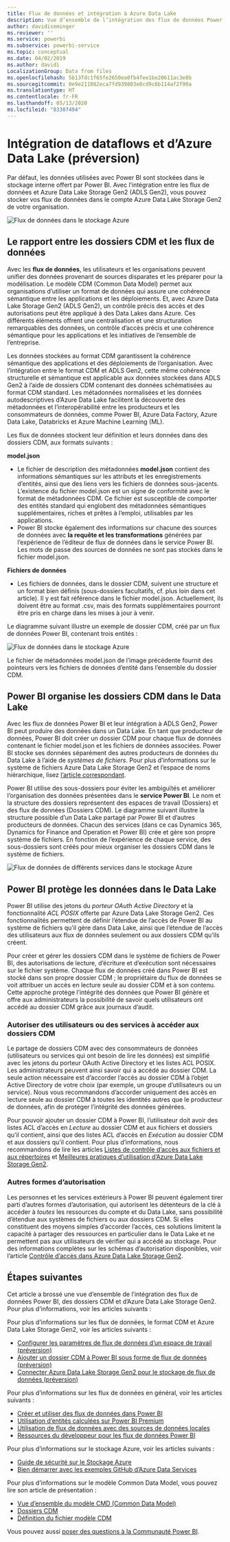 ```yaml
---
title: Flux de données et intégration à Azure Data Lake
description: Vue d’ensemble de l’intégration des flux de données Power BI avec Azure Data Lake Storage Gen2.
author: davidiseminger
ms.reviewer: ''
ms.service: powerbi
ms.subservice: powerbi-service
ms.topic: conceptual
ms.date: 04/02/2019
ms.author: davidi
LocalizationGroup: Data from files
ms.openlocfilehash: 5b13fdc1f65fe2650ea0fb4fee1be20611ac3e8b
ms.sourcegitcommit: 0e9e211082eca7fd939803e0cd9c6b114af2f90a
ms.translationtype: HT
ms.contentlocale: fr-FR
ms.lasthandoff: 05/13/2020
ms.locfileid: "83307494"
---
```

# <a name="dataflows-and-azure-data-lake-integration-preview"></a>Intégration de dataflows et d’Azure Data Lake (préversion)

Par défaut, les données utilisées avec Power BI sont stockées dans le stockage interne offert par Power BI. Avec l’intégration entre les flux de données et Azure Data Lake Storage Gen2 (ADLS Gen2), vous pouvez stocker vos flux de données dans le compte Azure Data Lake Storage Gen2 de votre organisation. 

![Flux de données dans le stockage Azure](media/service-dataflows-azure-data-lake-integration/dataflows-azure-integration_01.jpg)

## <a name="how-cdm-folders-relate-to-dataflows"></a>Le rapport entre les dossiers CDM et les flux de données

Avec les **flux de données**, les utilisateurs et les organisations peuvent unifier des données provenant de sources disparates et les préparer pour la modélisation. Le modèle CDM (Common Data Model) permet aux organisations d’utiliser un format de données qui assure une cohérence sémantique entre les applications et les déploiements. Et, avec Azure Data Lake Storage Gen2 (ADLS Gen2), un contrôle précis des accès et des autorisations peut être appliqué à des Data Lakes dans Azure. Ces différents éléments offrent une centralisation et une structuration remarquables des données, un contrôle d’accès précis et une cohérence sémantique pour les applications et les initiatives de l’ensemble de l’entreprise.

Les données stockées au format CDM garantissent la cohérence sémantique des applications et des déploiements de l’organisation. Avec l’intégration entre le format CDM et ADLS Gen2, cette même cohérence structurelle et sémantique est applicable aux données stockées dans ADLS Gen2 à l’aide de dossiers CDM contenant des données schématisées au format CDM standard. Les métadonnées normalisées et les données autodescriptives d’Azure Data Lake facilitent la découverte des métadonnées et l’interopérabilité entre les producteurs et les consommateurs de données, comme Power BI, Azure Data Factory, Azure Data Lake, Databricks et Azure Machine Learning (ML). 

Les flux de données stockent leur définition et leurs données dans des dossiers CDM, aux formats suivants :

**model.json**
* Le fichier de description des métadonnées **model.json** contient des informations sémantiques sur les attributs et les enregistrements d’entités, ainsi que des liens vers les fichiers de données sous-jacents. L’existence du fichier model.json est un signe de conformité avec le format de métadonnées CDM. Ce fichier est susceptible de comporter des entités standard qui englobent des métadonnées sémantiques supplémentaires, riches et prêtes à l’emploi, utilisables par les applications.
* Power BI stocke également des informations sur chacune des sources de données avec **la requête et les transformations** générées par l’expérience de l’éditeur de flux de données dans le service Power BI. Les mots de passe des sources de données ne sont pas stockés dans le fichier model.json.

**Fichiers de données**
* Les fichiers de données, dans le dossier CDM, suivent une structure et un format bien définis (sous-dossiers facultatifs, cf. plus loin dans cet article). Il y est fait référence dans le fichier model.json. Actuellement, ils doivent être au format .csv, mais des formats supplémentaires pourront être pris en charge dans les mises à jour à venir. 

Le diagramme suivant illustre un exemple de dossier CDM, créé par un flux de données Power BI, contenant trois entités :

![Flux de données dans le stockage Azure](media/service-dataflows-azure-data-lake-integration/dataflows-azure-integration_01.jpg)

Le fichier de métadonnées model.json de l’image précédente fournit des pointeurs vers les fichiers de données d’entité dans l’ensemble du dossier CDM.

## <a name="power-bi-organizes-cdm-folders-in-the-data-lake"></a>Power BI organise les dossiers CDM dans le Data Lake

Avec les flux de données Power BI et leur intégration à ADLS Gen2, Power BI peut produire des données dans un Data Lake. En tant que producteur de données, Power BI doit créer un dossier CDM pour chaque flux de données contenant le fichier model.json et les fichiers de données associées. Power BI stocke ses données séparément des autres producteurs de données du Data Lake à l’aide de *systèmes de fichiers*. Pour plus d’informations sur le système de fichiers Azure Data Lake Storage Gen2 et l’espace de noms hiérarchique, lisez [l’article correspondant](https://docs.microsoft.com/azure/storage/data-lake-storage/namespace).

Power BI utilise des sous-dossiers pour éviter les ambiguïtés et améliorer l’organisation des données présentées dans le **service Power BI**. Le nom et la structure des dossiers représentent des espaces de travail (Dossiers) et des flux de données (Dossiers CDM). Le diagramme suivant illustre la structure possible d’un Data Lake partagé par Power BI et d’autres producteurs de données. Chacun des services (dans ce cas Dynamics 365, Dynamics for Finance and Operation et Power BI) crée et gère son propre système de fichiers. En fonction de l’expérience de chaque service, des sous-dossiers sont créés pour mieux organiser les dossiers CDM dans le système de fichiers. 

![Flux de données de différents services dans le stockage Azure](media/service-dataflows-azure-data-lake-integration/dataflows-azure-integration_02.jpg)

## <a name="power-bi-protects-data-in-the-data-lake"></a>Power BI protège les données dans le Data Lake

Power BI utilise des jetons du *porteur OAuth Active Directory* et la fonctionnalité *ACL POSIX* offerte par Azure Data Lake Storage Gen2. Ces fonctionnalités permettent de définir l’étendue de l’accès de Power BI au système de fichiers qu’il gère dans Data Lake, ainsi que l’étendue de l’accès des utilisateurs aux flux de données seulement ou aux dossiers CDM qu’ils créent. 

Pour créer et gérer les dossiers CDM dans le système de fichiers de Power BI, des autorisations de lecture, d’écriture et d’exécution sont nécessaires sur le fichier système. Chaque flux de données créé dans Power BI est stocké dans son propre dossier CDM ; le propriétaire du flux de données se voit attribuer un accès en lecture seule au dossier CDM et à son contenu. Cette approche protège l’intégrité des données que Power BI génère et offre aux administrateurs la possibilité de savoir quels utilisateurs ont accédé au dossier CDM grâce aux journaux d’audit. 

### <a name="authorizing-users-or-services-for-cdm-folders"></a>Autoriser des utilisateurs ou des services à accéder aux dossiers CDM

Le partage de dossiers CDM avec des consommateurs de données (utilisateurs ou services qui ont besoin de lire les données) est simplifié avec les jetons du porteur OAuth Active Directory et les listes ACL POSIX. Les administrateurs peuvent ainsi savoir qui a accédé au dossier CDM. La seule action nécessaire est d’accorder l’accès au dossier CDM à l’objet Active Directory de votre choix (par exemple, un groupe d’utilisateurs ou un service). Nous vous recommandons d’accorder uniquement des accès en lecture seule au dossier CDM à toutes les identités autres que le producteur de données, afin de protéger l’intégrité des données générées.

Pour pouvoir ajouter un dossier CDM à Power BI, l’utilisateur doit avoir des listes ACL d’accès en *Lecture* au dossier CDM et aux fichiers et dossiers qu’il contient, ainsi que des listes ACL d’accès en *Exécution* au dossier CDM et aux dossiers qu’il contient. Pour plus d’informations, nous recommandons de lire les articles [Listes de contrôle d’accès aux fichiers et aux répertoires](https://docs.microsoft.com/azure/storage/blobs/data-lake-storage-access-control#access-control-lists-on-files-and-directories) et [Meilleures pratiques d’utilisation d’Azure Data Lake Storage Gen2](https://docs.microsoft.com/azure/storage/blobs/data-lake-storage-best-practices).


### <a name="alternative-forms-of-authorization"></a>Autres formes d’autorisation

Les personnes et les services extérieurs à Power BI peuvent également tirer parti d’autres formes d’autorisation, qui autorisent les détenteurs de la clé à accéder à *toutes* les ressources du compte et du Data Lake, sans possibilité d’étendue aux systèmes de fichiers ou aux dossiers CDM. Si elles constituent des moyens simples d’accorder l’accès, ces solutions limitent la capacité à partager des ressources en particulier dans le Data Lake et ne permettent pas aux utilisateurs de vérifier qui a accédé au stockage. Pour des informations complètes sur les schémas d’autorisation disponibles, voir l’article [Contrôle d’accès dans Azure Data Lake Storage Gen2](https://docs.microsoft.com/azure/storage/blobs/data-lake-storage-access-control
).


## <a name="next-steps"></a>Étapes suivantes

Cet article a brossé une vue d’ensemble de l’intégration des flux de données Power BI, des dossiers CDM et d’Azure Data Lake Storage Gen2. Pour plus d’informations, voir les articles suivants :

Pour plus d’informations sur les flux de données, le format CDM et Azure Data Lake Storage Gen2, voir les articles suivants :

* [Configurer les paramètres de flux de données d’un espace de travail (préversion)](service-dataflows-configure-workspace-storage-settings.md)
* [Ajouter un dossier CDM à Power BI sous forme de flux de données (préversion)](service-dataflows-add-cdm-folder.md)
* [Connecter Azure Data Lake Storage Gen2 pour le stockage de flux de données (préversion)](service-dataflows-connect-azure-data-lake-storage-gen2.md)

Pour plus d’informations sur les flux de données en général, voir les articles suivants :

* [Créer et utiliser des flux de données dans Power BI](service-dataflows-create-use.md)
* [Utilisation d’entités calculées sur Power BI Premium](service-dataflows-computed-entities-premium.md)
* [Utilisation de flux de données avec des sources de données locales](service-dataflows-on-premises-gateways.md)
* [Ressources du développeur pour les flux de données Power BI](service-dataflows-developer-resources.md)

Pour plus d’informations sur le stockage Azure, voir les articles suivants :
* [Guide de sécurité sur le Stockage Azure](https://docs.microsoft.com/azure/storage/common/storage-security-guide)
* [Bien démarrer avec les exemples GitHub d’Azure Data Services](https://aka.ms/cdmadstutorial)

Pour plus d’informations sur le modèle Common Data Model, vous pouvez lire son article de présentation :
* [Vue d’ensemble du modèle CMD (Common Data Model) ](https://docs.microsoft.com/powerapps/common-data-model/overview)
* [Dossiers CDM](https://go.microsoft.com/fwlink/?linkid=2045304)
* [Définition du fichier modèle CDM](https://go.microsoft.com/fwlink/?linkid=2045521)

Vous pouvez aussi [poser des questions à la Communauté Power BI](https://community.powerbi.com/).
